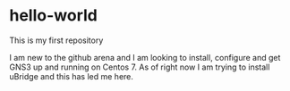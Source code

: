 # hello-world
This is my first repository

I am new to the github arena and I am looking to install, configure and get GNS3 up and running on Centos 7. As of right now I am trying to install uBridge and this has led me here.
